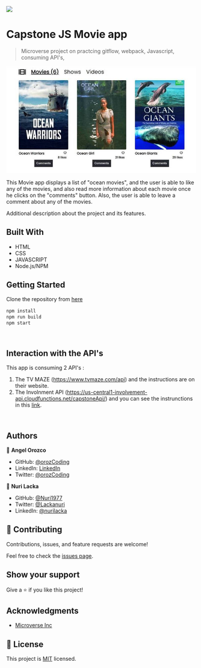 ![](https://img.shields.io/badge/Microverse-blueviolet)

# Capstone JS Movie app

> Microverse project on practcing gitflow, webpack, Javascript, consuming API's,

![screenshot](./src/assets/images/movies-home.jpg)

This Movie app displays a list of "ocean movies", and the user is able to like any of the movies, and also read more information about each movie once he clicks on the "comments" button. Also, the user is able to leave a comment about any of the movies.

Additional description about the project and its features.

## Built With

- HTML
- CSS
- JAVASCRIPT
- Node.js/NPM


## Getting Started

Clone the repository from [here](https://github.com/Nuri1977/capstone-js-movies.git)

```
npm install
npm run build
npm start
```
<br>

## Interaction with the API's

This app is consuming 2 API's :
  1. The TV MAZE (https://www.tvmaze.com/api) and the instructions are on their website.
  2. The Involnment API (https://us-central1-involvement-api.cloudfunctions.net/capstoneApi/) and you can see the instrunctions in this [link](https://www.notion.so/Involvement-API-869e60b5ad104603aa6db59e08150270).


  <br>

## Authors

👤 **Angel Orozco**

- GitHub: [@orozCoding](https://github.com/orozCoding)
- LinkedIn: [LinkedIn](https://www.linkedin.com/in/angel-orozco-652230228/)
- Twitter: [@orozCoding](https://twitter.com/orozcoding)

👤 **Nuri Lacka**

- GitHub: [@Nuri1977](https://github.com/Nuri1977)
- Twitter: [@Lackanuri](https://twitter.com/LackaNuri)
- LinkedIn: [@nurilacka](https://www.linkedin.com/in/nuri-lacka-7141b01ba/)


## 🤝 Contributing

Contributions, issues, and feature requests are welcome!

Feel free to check the [issues page](../../issues/).

## Show your support

Give a ⭐️ if you like this project!

## Acknowledgments

- [Microverse Inc](https://www.microverse.org/)

## 📝 License

This project is [MIT](./MIT.md) licensed.
